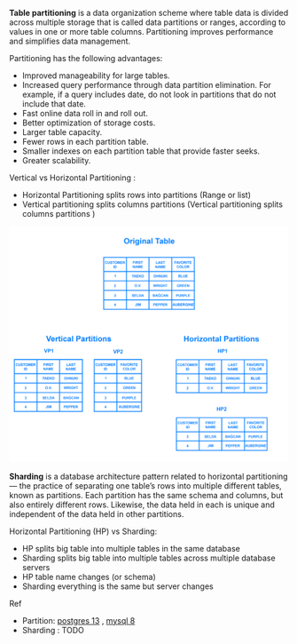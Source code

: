 **Table partitioning** is a data organization scheme where table data is divided across multiple storage that is called data partitions or ranges, according to values in one or more table columns. Partitioning improves performance and simplifies data management.

Partitioning has the following advantages:

- Improved manageability for large tables.
- Increased query performance through data partition elimination. For example, if a query includes date, do not look in partitions that do not include that date.
- Fast online data roll in and roll out.
- Better optimization of storage costs.
- Larger table capacity.
- Fewer rows in each partition table.
- Smaller indexes on each partition table that provide faster seeks.
- Greater scalability.

Vertical vs Horizontal Partitioning :
- Horizontal Partitioning splits rows into partitions (Range or list)
- Vertical partitioning splits columns partitions (Vertical partitioning splits columns partitions )

![index](./img/partition2.png)

**Sharding** is a database architecture pattern related to horizontal partitioning — the practice of separating one table’s rows into multiple different tables, known as partitions. Each partition has the same schema and columns, but also entirely different rows. Likewise, the data held in each is unique and independent of the data held in other partitions.

Horizontal Partitioning (HP) vs Sharding:
- HP splits big table into multiple tables in the same database
- Sharding splits big table into multiple tables across multiple database servers
- HP table name changes (or schema)
- Sharding everything is the same but server changes


Ref
- Partition: [postgres 13](https://www.postgresql.org/docs/13/ddl-partitioning.html) , [mysql 8](https://dev.mysql.com/doc/refman/8.0/en/partitioning.html)
- Sharding : TODO